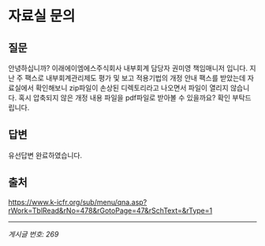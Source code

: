 # 자료실 문의

## 질문
안녕하십니까?
이래에이엠에스주식회사 내부회계 담당자 권미영 책임매니저 입니다.
지난 주 팩스로 내부회계관리제도 평가 및 보고 적용기법의 개정 안내 팩스를 받았는데
자료실에서 확인해보니 zip파일이 손상된 디렉토리라고 나오면서 파일이 열리지 않습니다.
혹시 압축되지 않은 개정 내용 파일을 pdf파일로 받아볼 수 있을까요?
확인 부탁드립니다.

## 답변
유선답변 완료하였습니다.

## 출처
https://www.k-icfr.org/sub/menu/qna.asp?rWork=TblRead&rNo=478&rGotoPage=47&rSchText=&rType=1

---
*게시글 번호: 269*
